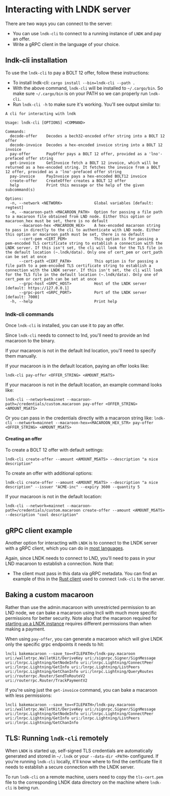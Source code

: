 # Interacting with LNDK server

There are two ways you can connect to the server:

- You can use `lndk-cli` to connect to a running instance of `LNDK` and pay an offer.
- Write a gRPC client in the language of your choice.

## lndk-cli installation

To use the `lndk-cli` to pay a BOLT 12 offer, follow these instructions:

- To install lndk-cli:
  `cargo install --bin=lndk-cli --path .`
- With the above command, `lndk-cli` will be installed to `~/.cargo/bin`. So make sure `~/.cargo/bin` is on your PATH so we can properly run `lndk-cli`.
- Run `lndk-cli -h` to make sure it's working. You'll see output similar to:

```
A cli for interacting with lndk

Usage: lndk-cli [OPTIONS] <COMMAND>

Commands:
  decode-offer    Decodes a bech32-encoded offer string into a BOLT 12 offer
  decode-invoice  Decodes a hex-encoded invoice string into a BOLT 12 invoice
  pay-offer       PayOffer pays a BOLT 12 offer, provided as a 'lno'-prefaced offer string
  get-invoice     GetInvoice fetch a BOLT 12 invoice, which will be returned as a hex-encoded string. It fetches the invoice from a BOLT 12 offer, provided as a 'lno'-prefaced offer string
  pay-invoice     PayInvoice pays a hex-encoded BOLT12 invoice
  create-offer    CreateOffer creates a BOLT 12 offer
  help            Print this message or the help of the given subcommand(s)

Options:
  -n, --network <NETWORK>              Global variables [default: regtest]
  -m, --macaroon-path <MACAROON_PATH>  Option for passing a file path to a macaroon file obtained from LND node. Either this option or macaroon_hex must be set, there is no default
      --macaroon-hex <MACAROON_HEX>    A hex-encoded macaroon string to pass in directly to the cli to authenticate with LND node. Either this option or macaroon_path must be set, there is no default
      --cert-pem <CERT_PEM>            This option is for passing a pem-encoded TLS certificate string to establish a connection with the LNDK server. If this isn't set, the cli will look for the TLS file in the default location (~.lndk/data). Only one of cert_pem or cert_path can be set at once
      --cert-path <CERT_PATH>          This option is for passing a file path to a pem-encoded TLS certificate string to establish a connection with the LNDK server. If this isn't set, the cli will look for the TLS file in the default location (~.lndk/data). Only one of cert_pem or cert_path can be set at once
      --grpc-host <GRPC_HOST>          Host of the LNDK server [default: https://127.0.0.1]
      --grpc-port <GRPC_PORT>          Port of the LNDK server [default: 7000]
  -h, --help                           Print help
```

### lndk-cli commands

Once `lndk-cli` is installed, you can use it to pay an offer.

Since `lndk-cli` needs to connect to lnd, you'll need to provide an lnd macaroon to the binary.

If your macaroon is not in the default lnd location, you'll need to specify them manually.

If your macaroon is in the default location, paying an offer looks like:

`lndk-cli pay-offer <OFFER_STRING> <AMOUNT_MSATS>`

If your macaroon is not in the default location, an example command looks like:

`lndk-cli --network=mainnet --macaroon-path=/credentials/custom.macaroon pay-offer <OFFER_STRING> <AMOUNT_MSATS>`

Or you can pass in the credentials directly with a macaroon string like:
`lndk-cli --network=mainnet --macaroon-hex=<MACAROON_HEX_STR> pay-offer <OFFER_STRING> <AMOUNT_MSATS>`

#### Creating an offer

To create a BOLT 12 offer with default settings:

`lndk-cli create-offer --amount <AMOUNT_MSATS> --description "a nice description"`

To create an offer with additional options:

`lndk-cli create-offer --amount <AMOUNT_MSATS> --description "a nice description" --issuer "ACME-inc" --expiry 3600 --quantity 5`

If your macaroon is not in the default location:

`lndk-cli --network=mainnet --macaroon-path=/credentials/custom.macaroon create-offer --amount <AMOUNT_MSATS> --description "cool description"`

## gRPC client example

Another option for interacting with `LNDK` is to connect to the LNDK server with a gRPC client,
which you can do in [most languages](https://grpc.io/docs/languages/).

Again, since LNDK needs to connect to LND, you'll need to pass in your LND macaroon to establish a connection. Note that:

- The client must pass in this data via gRPC metadata. You can find an example of this in the [Rust client](https://github.com/lndk-org/lndk/blob/master/src/cli.rs) used to connect `lndk-cli` to the server.

## Baking a custom macaroon

Rather than use the admin.macaroon with unrestricted permission to an LND node, we can bake a macaroon using lncli with much more specific permissions for better security. Note also that the macaroon required for [starting up a LNDK instance](https://github.com/lndk-org/lndk?tab=readme-ov-file#custom-macaroon) requires different permissions than when making a payment.

When using `pay-offer`, you can generate a macaroon which will give LNDK only the specific grpc endpoints it needs to hit:

```
lncli bakemacaroon --save_to=<FILEPATH>/lndk-pay.macaroon uri:/walletrpc.WalletKit/DeriveKey uri:/signrpc.Signer/SignMessage uri:/lnrpc.Lightning/GetNodeInfo uri:/lnrpc.Lightning/ConnectPeer uri:/lnrpc.Lightning/GetInfo uri:/lnrpc.Lightning/ListPeers uri:/lnrpc.Lightning/GetChanInfo uri:/lnrpc.Lightning/QueryRoutes uri:/routerrpc.Router/SendToRouteV2 uri:/routerrpc.Router/TrackPaymentV2
```

If you're using just the `get-invoice` command, you can bake a macaroon with less permissions:

```
lncli bakemacaroon --save_to=<FILEPATH>/lndk-pay.macaroon uri:/walletrpc.WalletKit/DeriveKey uri:/signrpc.Signer/SignMessage uri:/lnrpc.Lightning/GetNodeInfo uri:/lnrpc.Lightning/ConnectPeer uri:/lnrpc.Lightning/GetInfo uri:/lnrpc.Lightning/ListPeers uri:/lnrpc.Lightning/GetChanInfo
```

## TLS: Running `lndk-cli` remotely

When `LNDK` is started up, self-signed TLS credentials are automatically generated and stored in `~/.lndk` or your `--data-dir <PATH>` configured. If you're running `lndk-cli` locally, it'll know where to find the certificate file it needs to establish a secure connection with the LNDK server.

To run `lndk-cli` on a remote machine, users need to copy the `tls-cert.pem` file to the corresponding LNDK data directory on the machine where `lndk-cli` is being run.
